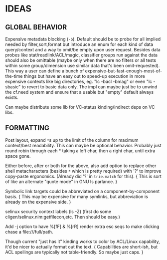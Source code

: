 IDEAS
=============

GLOBAL BEHAVIOR
---------------
Expensive metadata blocking (`-b`).
  Default should be to probe for all implied needed by filter,sort,format but
  introduce an enum for each kind of data query/context and a way to omit/be
  empty upon user request.  Besides data probes like stat/readlink/ACL/magic,
  classifier groups run against the data should also be omittable (maybe only
  when there are no filters or all tests within some group/dimension use
  similar data that's been omit-requested).  This way a user can define a
  bunch of expensive-but-fast-enough-most-of-the-time things but have an easy
  out to speed-up execution in more expensive contexts like big directories,
  eg. "lc -bacl -bmag" or even "lc -sbasic" to revert to basic data only.
  The impl can maybe just be to unwind the cf.need system and ensure that a
  usable but "empty" default always exists.

Can maybe distribute some lib for VC-status kinding/indirect deps on VC libs.

FORMATTING
----------
Post layout, expand `*`s up to the limit of the column for maximum context/best
readability.  This can maybe be optional behavior.  Probably just round robin
through each * taking a left char, then a right char, until extra space gone.

Either before, after or both for the above, also add option to replace other
shell metacharacters (besides `*` which is pretty required) with '?' to improve
copy-paste ergonomics.  (Already did '?' in `trie.match` for this). { This is
sort of like an alternate "quote mode" in GNU ls parlance. }

Symbolic link targets could be abbreviated on a component-by-component basis.
{ This may be expensive for many symlinks, but abbreviation is already on the
expensive side. }

selinux security context labels (ls -Z)
(first do some cligen/selinux.nim:getfilecon,etc.  Then should be easy.)

Add -j option to have %[fF] & %[rR] render extra esc seqs to make clicking chase
a file:///full/path.

Though current "just has it" kinding works to color by ACL/Linux capability,
it'd be nicer to actually format out the text. { Capabilities are short-ish,
but ACL spellings are typically not table-friendly.  So maybe just caps. }
